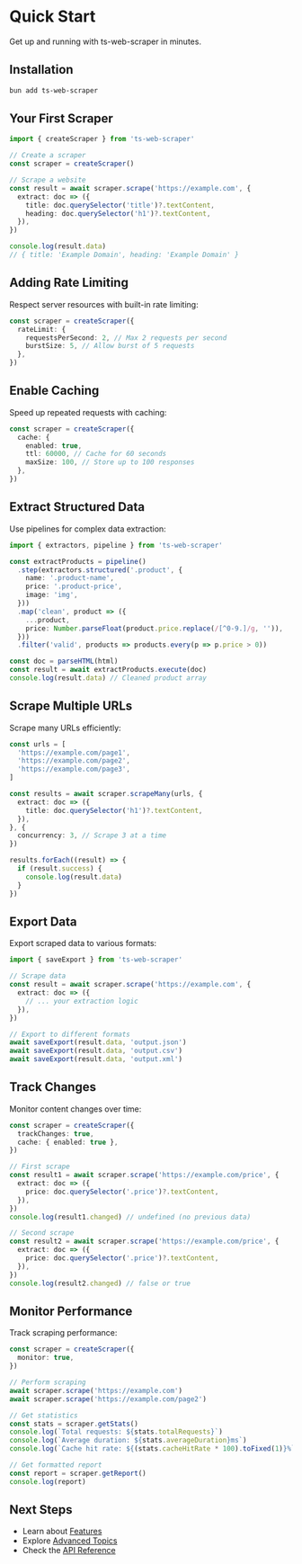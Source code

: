 # Quick Start

Get up and running with ts-web-scraper in minutes.

## Installation

```bash
bun add ts-web-scraper
```

## Your First Scraper

```typescript
import { createScraper } from 'ts-web-scraper'

// Create a scraper
const scraper = createScraper()

// Scrape a website
const result = await scraper.scrape('https://example.com', {
  extract: doc => ({
    title: doc.querySelector('title')?.textContent,
    heading: doc.querySelector('h1')?.textContent,
  }),
})

console.log(result.data)
// { title: 'Example Domain', heading: 'Example Domain' }
```

## Adding Rate Limiting

Respect server resources with built-in rate limiting:

```typescript
const scraper = createScraper({
  rateLimit: {
    requestsPerSecond: 2, // Max 2 requests per second
    burstSize: 5, // Allow burst of 5 requests
  },
})
```

## Enable Caching

Speed up repeated requests with caching:

```typescript
const scraper = createScraper({
  cache: {
    enabled: true,
    ttl: 60000, // Cache for 60 seconds
    maxSize: 100, // Store up to 100 responses
  },
})
```

## Extract Structured Data

Use pipelines for complex data extraction:

```typescript
import { extractors, pipeline } from 'ts-web-scraper'

const extractProducts = pipeline()
  .step(extractors.structured('.product', {
    name: '.product-name',
    price: '.product-price',
    image: 'img',
  }))
  .map('clean', product => ({
    ...product,
    price: Number.parseFloat(product.price.replace(/[^0-9.]/g, '')),
  }))
  .filter('valid', products => products.every(p => p.price > 0))

const doc = parseHTML(html)
const result = await extractProducts.execute(doc)
console.log(result.data) // Cleaned product array
```

## Scrape Multiple URLs

Scrape many URLs efficiently:

```typescript
const urls = [
  'https://example.com/page1',
  'https://example.com/page2',
  'https://example.com/page3',
]

const results = await scraper.scrapeMany(urls, {
  extract: doc => ({
    title: doc.querySelector('h1')?.textContent,
  }),
}, {
  concurrency: 3, // Scrape 3 at a time
})

results.forEach((result) => {
  if (result.success) {
    console.log(result.data)
  }
})
```

## Export Data

Export scraped data to various formats:

```typescript
import { saveExport } from 'ts-web-scraper'

// Scrape data
const result = await scraper.scrape('https://example.com', {
  extract: doc => ({
    // ... your extraction logic
  }),
})

// Export to different formats
await saveExport(result.data, 'output.json')
await saveExport(result.data, 'output.csv')
await saveExport(result.data, 'output.xml')
```

## Track Changes

Monitor content changes over time:

```typescript
const scraper = createScraper({
  trackChanges: true,
  cache: { enabled: true },
})

// First scrape
const result1 = await scraper.scrape('https://example.com/price', {
  extract: doc => ({
    price: doc.querySelector('.price')?.textContent,
  }),
})
console.log(result1.changed) // undefined (no previous data)

// Second scrape
const result2 = await scraper.scrape('https://example.com/price', {
  extract: doc => ({
    price: doc.querySelector('.price')?.textContent,
  }),
})
console.log(result2.changed) // false or true
```

## Monitor Performance

Track scraping performance:

```typescript
const scraper = createScraper({
  monitor: true,
})

// Perform scraping
await scraper.scrape('https://example.com')
await scraper.scrape('https://example.com/page2')

// Get statistics
const stats = scraper.getStats()
console.log(`Total requests: ${stats.totalRequests}`)
console.log(`Average duration: ${stats.averageDuration}ms`)
console.log(`Cache hit rate: ${(stats.cacheHitRate * 100).toFixed(1)}%`)

// Get formatted report
const report = scraper.getReport()
console.log(report)
```

## Next Steps

- Learn about [Features](/features/scraping)
- Explore [Advanced Topics](/advanced/pagination)
- Check the [API Reference](/api/)
